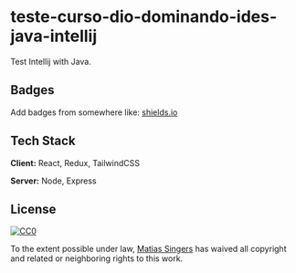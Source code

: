 # teste-curso-dio-dominando-ides-java-intellij
Test Intellij with Java.

## Badges

Add badges from somewhere like: [shields.io](https://shields.io/)

## Tech Stack

**Client:** React, Redux, TailwindCSS

**Server:** Node, Express

## License

[![CC0](https://licensebuttons.net/p/zero/1.0/88x31.png)](https://creativecommons.org/publicdomain/zero/1.0/)

To the extent possible under law, [Matias Singers](https://mts.io) has waived all copyright and related or neighboring rights to this work.
